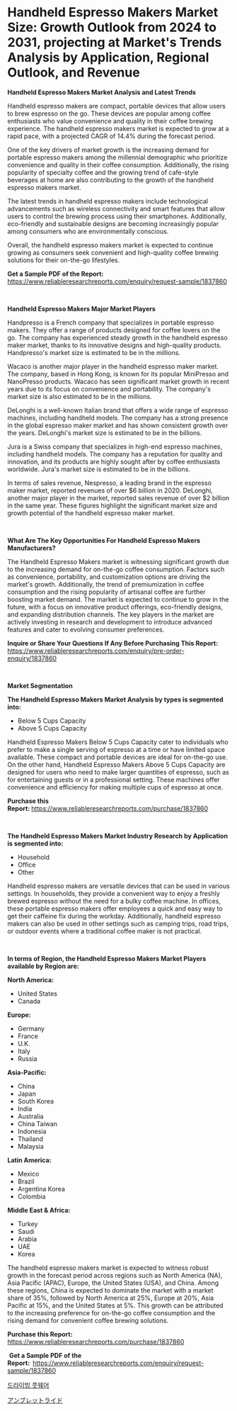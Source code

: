 <p><h1>Handheld Espresso Makers Market Size: Growth Outlook from 2024 to 2031, projecting at Market's Trends Analysis by Application, Regional Outlook, and Revenue</h1></p><p><strong>Handheld Espresso Makers Market Analysis and Latest Trends</strong></p>
<p><p>Handheld espresso makers are compact, portable devices that allow users to brew espresso on the go. These devices are popular among coffee enthusiasts who value convenience and quality in their coffee brewing experience. The handheld espresso makers market is expected to grow at a rapid pace, with a projected CAGR of 14.4% during the forecast period.</p><p>One of the key drivers of market growth is the increasing demand for portable espresso makers among the millennial demographic who prioritize convenience and quality in their coffee consumption. Additionally, the rising popularity of specialty coffee and the growing trend of cafe-style beverages at home are also contributing to the growth of the handheld espresso makers market.</p><p>The latest trends in handheld espresso makers include technological advancements such as wireless connectivity and smart features that allow users to control the brewing process using their smartphones. Additionally, eco-friendly and sustainable designs are becoming increasingly popular among consumers who are environmentally conscious.</p><p>Overall, the handheld espresso makers market is expected to continue growing as consumers seek convenient and high-quality coffee brewing solutions for their on-the-go lifestyles.</p></p>
<p><strong>Get a Sample PDF of the Report:&nbsp;</strong> <a href="https://www.reliableresearchreports.com/enquiry/request-sample/1837860">https://www.reliableresearchreports.com/enquiry/request-sample/1837860</a></p>
<p>&nbsp;</p>
<p><strong>Handheld Espresso Makers Major Market Players</strong></p>
<p><p>Handpresso is a French company that specializes in portable espresso makers. They offer a range of products designed for coffee lovers on the go. The company has experienced steady growth in the handheld espresso maker market, thanks to its innovative designs and high-quality products. Handpresso's market size is estimated to be in the millions.</p><p>Wacaco is another major player in the handheld espresso maker market. The company, based in Hong Kong, is known for its popular MiniPresso and NanoPresso products. Wacaco has seen significant market growth in recent years due to its focus on convenience and portability. The company's market size is also estimated to be in the millions.</p><p>DeLonghi is a well-known Italian brand that offers a wide range of espresso machines, including handheld models. The company has a strong presence in the global espresso maker market and has shown consistent growth over the years. DeLonghi's market size is estimated to be in the billions.</p><p>Jura is a Swiss company that specializes in high-end espresso machines, including handheld models. The company has a reputation for quality and innovation, and its products are highly sought after by coffee enthusiasts worldwide. Jura's market size is estimated to be in the billions.</p><p>In terms of sales revenue, Nespresso, a leading brand in the espresso maker market, reported revenues of over $6 billion in 2020. DeLonghi, another major player in the market, reported sales revenue of over $2 billion in the same year. These figures highlight the significant market size and growth potential of the handheld espresso maker market.</p></p>
<p>&nbsp;</p>
<p><strong>What Are The Key Opportunities For Handheld Espresso Makers Manufacturers?</strong></p>
<p><p>The Handheld Espresso Makers market is witnessing significant growth due to the increasing demand for on-the-go coffee consumption. Factors such as convenience, portability, and customization options are driving the market's growth. Additionally, the trend of premiumization in coffee consumption and the rising popularity of artisanal coffee are further boosting market demand. The market is expected to continue to grow in the future, with a focus on innovative product offerings, eco-friendly designs, and expanding distribution channels. The key players in the market are actively investing in research and development to introduce advanced features and cater to evolving consumer preferences.</p></p>
<p><strong>Inquire or Share Your Questions If Any Before Purchasing This Report:</strong> <a href="https://www.reliableresearchreports.com/enquiry/pre-order-enquiry/1837860">https://www.reliableresearchreports.com/enquiry/pre-order-enquiry/1837860</a></p>
<p>&nbsp;</p>
<p><strong>Market Segmentation</strong></p>
<p><strong>The Handheld Espresso Makers Market Analysis by types is segmented into:</strong></p>
<p><ul><li>Below 5 Cups Capacity</li><li>Above 5 Cups Capacity</li></ul></p>
<p><p>Handheld Espresso Makers Below 5 Cups Capacity cater to individuals who prefer to make a single serving of espresso at a time or have limited space available. These compact and portable devices are ideal for on-the-go use. On the other hand, Handheld Espresso Makers Above 5 Cups Capacity are designed for users who need to make larger quantities of espresso, such as for entertaining guests or in a professional setting. These machines offer convenience and efficiency for making multiple cups of espresso at once.</p></p>
<p><strong>Purchase this Report:&nbsp;</strong><a href="https://www.reliableresearchreports.com/purchase/1837860">https://www.reliableresearchreports.com/purchase/1837860</a></p>
<p>&nbsp;</p>
<p><strong>The Handheld Espresso Makers Market Industry Research by Application is segmented into:</strong></p>
<p><ul><li>Household</li><li>Office</li><li>Other</li></ul></p>
<p><p>Handheld espresso makers are versatile devices that can be used in various settings. In households, they provide a convenient way to enjoy a freshly brewed espresso without the need for a bulky coffee machine. In offices, these portable espresso makers offer employees a quick and easy way to get their caffeine fix during the workday. Additionally, handheld espresso makers can also be used in other settings such as camping trips, road trips, or outdoor events where a traditional coffee maker is not practical.</p></p>
<p>&nbsp;</p>
<p><strong>In terms of Region, the Handheld Espresso Makers Market Players available by Region are:</strong></p>
<p>
    <p> <strong> North America: </strong>
        <ul>
            <li>United States</li>
            <li>Canada</li>
        </ul>
        </p> 
    <p> <strong> Europe: </strong>
        <ul>
            <li>Germany</li>
            <li>France</li>
            <li>U.K.</li>
            <li>Italy</li>
            <li>Russia</li>
        </ul>
        </p> 
    <p> <strong> Asia-Pacific: </strong>
        <ul>
            <li>China</li>
            <li>Japan</li>
            <li>South Korea</li>
            <li>India</li>
            <li>Australia</li>
            <li>China Taiwan</li>
            <li>Indonesia</li>
            <li>Thailand</li>
            <li>Malaysia</li>
        </ul>
        </p> 
    <p> <strong> Latin America: </strong>
        <ul>
            <li>Mexico</li>
            <li>Brazil</li>
            <li>Argentina Korea</li>
            <li>Colombia</li>
        </ul>
        </p> 
    <p> <strong> Middle East & Africa: </strong>
        <ul>
            <li>Turkey</li>
            <li>Saudi</li>
            <li>Arabia</li>
            <li>UAE</li>
            <li>Korea</li>
        </ul>
    </p>
    </p>
<p><p>The handheld espresso makers market is expected to witness robust growth in the forecast period across regions such as North America (NA), Asia Pacific (APAC), Europe, the United States (USA), and China. Among these regions, China is expected to dominate the market with a market share of 35%, followed by North America at 25%, Europe at 20%, Asia Pacific at 15%, and the United States at 5%. This growth can be attributed to the increasing preference for on-the-go coffee consumption and the rising demand for convenient coffee brewing solutions.</p></p>
<p><strong>Purchase this Report: </strong><a href="https://www.reliableresearchreports.com/purchase/1837860">https://www.reliableresearchreports.com/purchase/1837860</a></p>
<p>&nbsp;<strong>Get a Sample PDF of the Report:&nbsp;&nbsp;</strong><a href="https://www.reliableresearchreports.com/enquiry/request-sample/1837860">https://www.reliableresearchreports.com/enquiry/request-sample/1837860</a></p>
<p><strong></strong></p>
<p><p><a href="https://github.com/laholand/Market-Research-Report-List-3/blob/main/71842433313.md">드라이빙 풋웨어</a></p><p><a href="https://github.com/mohamedbakry57/Market-Research-Report-List-3/blob/main/51600163770.md">アンブレットライド</a></p></p>